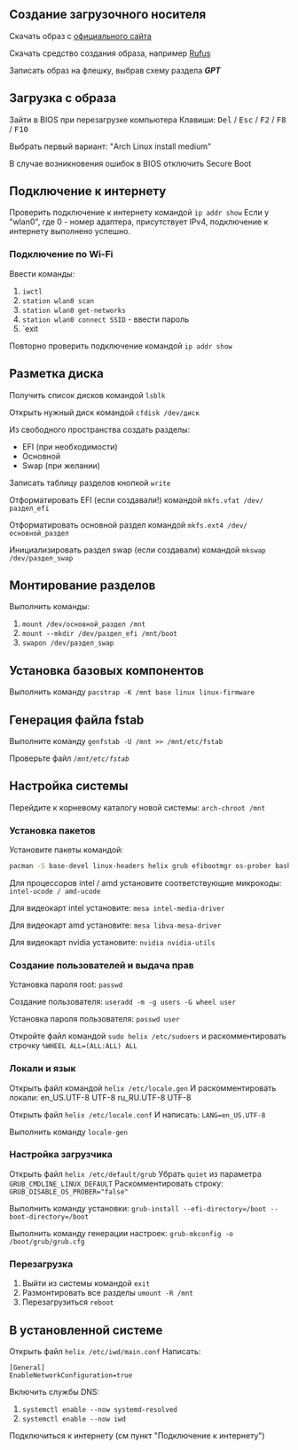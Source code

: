 ## Создание загрузочного носителя

Скачать образ с [официального сайта](https://archlinux.org/download/)

Скачать средство создания образа, например [Rufus](https://rufus.ie/ru/)

Записать образ на флешку, выбрав схему раздела ***GPT***

## Загрузка с образа

Зайти в BIOS при перезагрузке компьютера
Клавиши: <kbd>Del</kbd> / <kbd>Esc</kbd> / <kbd>F2</kbd> / <kbd>F8</kbd> / <kbd>F10</kbd>

Выбрать первый вариант: "Arch Linux install medium"

В случае возникновения ошибок в BIOS отключить Secure Boot

## Подключение к интернету

Проверить подключение к интернету командой `ip addr show`
Если у "wlan0", где 0 - номер адаптера, присутствует IPv4, подключение к интернету выполнено успешно.

### Подключение по Wi-Fi

Ввести команды:
1. `iwctl`
2. `station wlan0 scan`
3. `station wlan0 get-networks`
4. `station wlan0 connect SSID` - ввести пароль
5. `exit

Повторно проверить подключение командой `ip addr show`

## Разметка диска

Получить список дисков командой `lsblk`

Открыть нужный диск командой `cfdisk /dev/диск`

Из свободного пространства создать разделы:
- EFI (при необходимости)
- Основной
- Swap (при желании)

Записать таблицу разделов кнопкой `write`

Отформатировать EFI (если создавали!) командой
`mkfs.vfat /dev/раздел_efi`

Отформатировать основной раздел командой
`mkfs.ext4 /dev/основной_раздел`

Инициализировать раздел swap (если создавали) командой
`mkswap /dev/раздел_swap`

## Монтирование разделов

Выполнить команды:
1. `mount /dev/основной_раздел /mnt`
2. `mount --mkdir /dev/раздел_efi /mnt/boot`
3. `swapon /dev/раздел_swap`

## Установка базовых компонентов

Выполнить команду `pacstrap -K /mnt base linux linux-firmware`

## Генерация файла fstab

Выполните команду `genfstab -U /mnt >> /mnt/etc/fstab`

Проверьте файл *`/mnt/etc/fstab`*

## Настройка системы

Перейдите к корневому каталогу новой системы: `arch-chroot /mnt`
### Установка пакетов

Установите пакеты командой:
```bash
pacman -S base-devel linux-headers helix grub efibootmgr os-prober bash-completion iwd sudo pacman-contrib ufw pipewire pipewire-pulse wireplumber
```

Для процессоров intel / amd установите соответствующие микрокоды:
`intel-ucode / amd-ucode`

Для видеокарт intel установите: `mesa intel-media-driver`

Для видеокарт amd установите: `mesa libva-mesa-driver`

Для видеокарт nvidia установите: `nvidia nvidia-utils`

### Создание пользователей и выдача прав

Установка пароля root: `passwd`

Создание пользователя: `useradd -m -g users -G wheel user`

Установка пароля пользователя: `passwd user`

Откройте файл командой `sudo helix /etc/sudoers`
и раскомментировать строчку `%WHEEL ALL=(ALL:ALL) ALL`

### Локали и язык

Открыть файл командой `helix /etc/locale.gen`
И раскомментировать локали:
en_US.UTF-8 UTF-8
ru_RU.UTF-8 UTF-8

Открыть файл `helix /etc/locale.conf`
И написать:
`LANG=en_US.UTF-8`

Выполнить команду `locale-gen`

### Настройка загрузчика

Открыть файл `helix /etc/default/grub`
Убрать `quiet` из параметра `GRUB_CMDLINE_LINUX_DEFAULT`
Раскомментировать строку:
`GRUB_DISABLE_OS_PROBER="false"`

Выполнить команду установки:
`grub-install --efi-directory=/boot --boot-directory=/boot`

Выполнить команду генерации настроек:
`grub-mkconfig -o /boot/grub/grub.cfg`

### Перезагрузка

1. Выйти из системы командой `exit`
2. Размонтировать все разделы `umount -R /mnt`
3. Перезагрузиться `reboot`

## В установленной системе

Открыть файл `helix /etc/iwd/main.conf`
Написать:
```
[General]
EnableNetworkConfiguration=true
```

Включить службы DNS:
1. `systemctl enable --now systemd-resolved`
2. `systemctl enable --now iwd`

Подключиться к интернету (см пункт "Подключение к интернету")